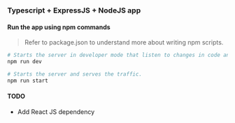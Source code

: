 ### Typescript + ExpressJS + NodeJS app

#### Run the app using npm commands
> Refer to package.json to understand more about writing npm scripts.
``` bash
# Starts the server in developer mode that listen to changes in code and restarts automatically.
npm run dev

# Starts the server and serves the traffic.
npm run start
```

#### TODO
* Add React JS dependency 